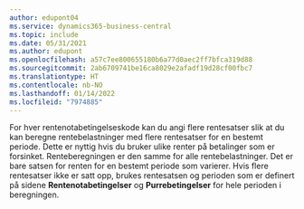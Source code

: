 ```yaml
---
author: edupont04
ms.service: dynamics365-business-central
ms.topic: include
ms.date: 05/31/2021
ms.author: edupont
ms.openlocfilehash: a57c7ee800655180b6a77d0aec2ff7bfca319d88
ms.sourcegitcommit: 2ab6709741be16ca8029e2afadf19d28cf00fbc7
ms.translationtype: HT
ms.contentlocale: nb-NO
ms.lasthandoff: 01/14/2022
ms.locfileid: "7974885"
---
```

For hver rentenotabetingelseskode kan du angi flere rentesatser slik at du kan beregne rentebelastninger med flere rentesatser for en bestemt periode. Dette er nyttig hvis du bruker ulike renter på betalinger som er forsinket. Renteberegningen er den samme for alle rentebelastninger. Det er bare satsen for renten for en bestemt periode som varierer. Hvis flere rentesatser ikke er satt opp, brukes rentesatsen og perioden som er definert på sidene **Rentenotabetingelser** og **Purrebetingelser** for hele perioden i beregningen.